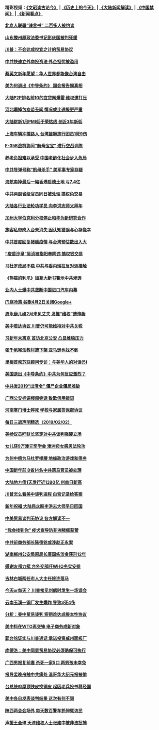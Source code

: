 #### 精彩视频：[《文昭谈古论今》](http://45.32.25.56/wenzhao) | [《历史上的今天》](http://45.32.25.56/today-in-history) | [《大陆新闻解读》](http://45.32.25.56/ntdtv-comedy) | [《中国禁闻》](http://45.32.25.56/ntdtv-news) | [《新闻看点》](http://45.32.25.56/news-insight) 

 #### [北京人联署“谏言书” 二百多人被约谈](../pages/nsc413/n11022436.md?t=02032131) 

#### [山东滕州原政法委书记彭庆国被判死缓](../pages/nsc413/n11022492.md?t=02032131) 

#### [川普：不会达成权宜之计的贸易协议](../pages/nsc413/n11022486.md?t=02032131) 

#### [中共快速立外商投资法  外企担忧被滥用](../pages/nsc413/n11022177.md?t=02032131) 

#### [蔡英文新年愿望：华人世界都能像台湾自由](../pages/nsc413/n11022209.md?t=02032131) 

#### [美为何退出《中导条约》 国会报告揭真相](../pages/nsc413/n11022256.md?t=02032131) 

#### [大陆P2P排名前10的宜贷网爆雷 维权遭打压](../pages/nsc413/n11019207.md?t=02032131) 

#### [河北曝掉包疫苗丑闻 情况或比通报更严重](../pages/nsc413/n11021237.md?t=02032131) 


#### [大陆财新1月PMI低于荣枯线 创近3年新低](../pages/nsc413/n11021470.md?t=02032131) 

#### [上海车辆冲撞路人 台湾雄狮旅行团员1死9伤](../pages/nsc413/n11021754.md?t=02032131) 

#### [F-35B战机协同“航母宝宝” 进行空战训练](../pages/nsc413/n11020866.md?t=02032131) 

#### [养老负担难以承受 中国老龄化社会步入危局](../pages/nsc413/n11021290.md?t=02032131) 

#### [中共导弹号称“航母杀手” 美军事专家存疑](../pages/nsc413/n11021488.md?t=02032131) 

#### [海航卖掉最后一幅香港启德土地 亏7.4亿](../pages/nsc413/n11021084.md?t=02032131) 

#### [中共两副省级官员同日被处理 搞权色交易](../pages/nsc413/n11021019.md?t=02032131) 

#### [大陆各行业法轮功学员 向李洪志师父拜年](../pages/nsc413/n11017796.md?t=02032131) 

#### [加州大学伯克利分校停止和华为新研究合作](../pages/nsc413/n11021086.md?t=02032131) 

#### [旅客私带肉入台未消失 因认知错误与心存侥幸](../pages/nsc413/n11021054.md?t=02032131) 

#### [中共首度回复猪瘟疫情 与台湾预估数出入大](../pages/nsc413/n11021023.md?t=02032131) 

#### [“疫苗沙皇”吴浈被指阳奉阴违 搞权钱交易](../pages/nsc413/n11019815.md?t=02032131) 

#### [马杜罗政局不稳 中共与委内瑞拉反对派接触](../pages/nsc413/n11020719.md?t=02032131) 

#### [《熊猫的利爪》加拿大新书警示中共渗透](../pages/nsc413/n11020739.md?t=02032131) 

#### [业内人士爆中共垄断中国进口汽车内幕](../pages/nsc413/n11020830.md?t=02032131) 

#### [门庭冷落 谷歌4月2日关闭Google+](../pages/nsc413/n11020806.md?t=02032131) 

#### [周永康儿媳2月未见丈夫 发推“维权”遭炮轰](../pages/nsc413/n11020801.md?t=02032131) 

#### [美中若达协议 川普仍可能维持对中共关税](../pages/nsc413/n11020625.md?t=02032131) 

#### [习新年未离京 首访北京公安 凸显维稳压力](../pages/nsc413/n11020486.md?t=02032131) 

#### [张千帆宪法教材遭下架 亚马逊也找不到](../pages/nsc413/n11020619.md?t=02032131) 

#### [里根首席苏联顾问专访：与美华人的对话(5)](../pages/nsc413/n10968703.md?t=02032131) 

#### [美国退出《中导条约》中共为何反应激烈？](../pages/nsc413/n11020569.md?t=02032131) 

#### [中共发2019“出清令” 僵尸企业僵局难破](../pages/nsc413/n11019329.md?t=02032131) 

#### [广西公安标语频闹笑话 致歉信用错词](../pages/nsc413/n11020438.md?t=02032131) 

#### [河南寒门博士猝死 学校与家属签保密协议](../pages/nsc413/n11020395.md?t=02032131) 

#### [每日三退声明精选（2019/02/02）](../pages/nsc413/n11020479.md?t=02032131) 

#### [美参议员吁财长坚定对中共谈判强硬立场](../pages/nsc413/n11020440.md?t=02032131) 

#### [女儿获9万澳元奖学金 澳洲母女感恩法轮功](../pages/nsc413/n10997952.md?t=02032131) 

#### [为何中俄为马杜罗撑腰 地缘政治游戏和债务](../pages/nsc413/n11018692.md?t=02032131) 

#### [中国新年前 8省14名中共落马官员被处理](../pages/nsc413/n11019542.md?t=02032131) 

#### [大陆地方债1天发行近1390亿 创单日新高](../pages/nsc413/n11019766.md?t=02032131) 

#### [川普怎么看美中谈判进程 白宫记录给答案](../pages/nsc413/n11019682.md?t=02032131) 

#### [新年祝福 大陆民众盼李洪志大师早日回国](../pages/nsc413/n11017722.md?t=02032131) 

#### [中美贸易谈判无协议 各方解读不一](../pages/nsc413/n11019942.md?t=02032131) 

#### [“我会找到你” 疫犬宣导防非洲猪瘟获赞](../pages/nsc413/n11019874.md?t=02032131) 

#### [中共前商务部长陈德铭或涉赵正永案](../pages/nsc413/n11019841.md?t=02032131) 

#### [湖南郴州公安局原局长唐国栋涉贪获刑12年](../pages/nsc413/n11019821.md?t=02032131) 

#### [感谢友邦力挺 台外交部吁WHO务实安排](../pages/nsc413/n11019777.md?t=02032131) 

#### [吉林白城两任市人大主任接连落马](../pages/nsc413/n11019787.md?t=02032131) 

#### [今天or每天？ 川普接见刘鹤时发生一场误会](../pages/nsc413/n11019602.md?t=02032131) 

#### [云南玉溪一钢厂发生爆炸 导致3死4伤](../pages/nsc413/n11019587.md?t=02032131) 

#### [分析：美中贸易谈判 短期难达成根本性协议](../pages/nsc413/n11019322.md?t=02032131) 

#### [美中料在WTO再交锋 电子商务成新对象](../pages/nsc413/n11018959.md?t=02032131) 

#### [郭台铭证实与川普通话 承诺投资威州面板厂](../pages/nsc413/n11019491.md?t=02032131) 

#### [库德洛：美中同意贸易协议必须确保可执行](../pages/nsc413/n11019036.md?t=02032131) 

#### [广西男报复前妻 杀死一家5口 两男孩未幸免](../pages/nsc413/n11019449.md?t=02032131) 

#### [报导孟晚舟触中共痛处 温哥华大纪元报被偷](../pages/nsc413/n11019232.md?t=02032131) 

#### [台总统府屋顶铁皮换铜皮 起因老兵投书蒋经国](../pages/nsc413/n11019420.md?t=02032131) 

#### [美中各自发表谈判结果 这次有何不同](../pages/nsc413/n11019114.md?t=02032131) 

#### [陕西两会会场外 每天数百警车抓伸冤访民](../pages/nsc413/n11017593.md?t=02032131) 

#### [声援王全璋 天津维权人士张建中被非法批捕](../pages/nsc413/n11019356.md?t=02032131) 


